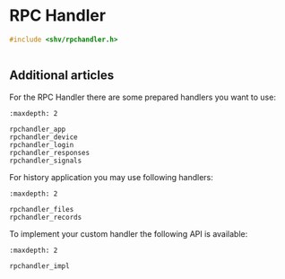 # RPC Handler

```c
#include <shv/rpchandler.h>
```

```{autodoxygenfile} shv/rpchandler.h
```

## Additional articles

For the RPC Handler there are some prepared handlers you want to use:

```{toctree}
:maxdepth: 2

rpchandler_app
rpchandler_device
rpchandler_login
rpchandler_responses
rpchandler_signals
```

For history application you may use following handlers:
```{toctree}
:maxdepth: 2

rpchandler_files
rpchandler_records
```

To implement your custom handler the following API is available:
```{toctree}
:maxdepth: 2

rpchandler_impl
```
